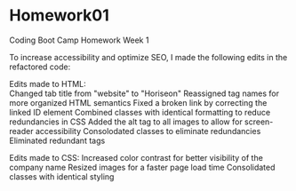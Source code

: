 # Homework01
Coding Boot Camp Homework Week 1

To increase accessibility and optimize SEO, I made the following edits in the refactored code:

Edits made to HTML:    
Changed tab title from "website" to "Horiseon"
Reassigned tag names for more organized HTML semantics
Fixed a broken link by correcting the linked ID element
Combined classes with identical formatting to reduce redundancies in CSS
Added the alt tag to all images to allow for screen-reader accessibility
Consolodated classes to eliminate redundancies
Eliminated redundant tags


Edits made to CSS:
Increased color contrast for better visibility of the company name
Resized images for a faster page load time
Consolidated classes with identical styling
